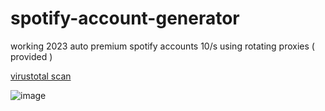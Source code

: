 # spotify-account-generator
working 2023 auto premium spotify accounts 10/s using rotating proxies ( provided )

[virustotal scan](https://www.virustotal.com/gui/file/0c3738fa25b7bea679b0efbf76c22384b2ee22de567b8164e129bbb2f144006b?nocache=1)

![image](https://user-images.githubusercontent.com/83733589/232955571-56f753b6-31e8-49cb-8421-2bd14bdd9a21.png)

